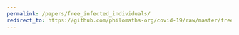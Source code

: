 ```yaml
---
permalink: /papers/free_infected_individuals/
redirect_to: https://github.com/philomaths-org/covid-19/raw/master/free_infected_individuals/free_infected_individuals.pdf
---
```

